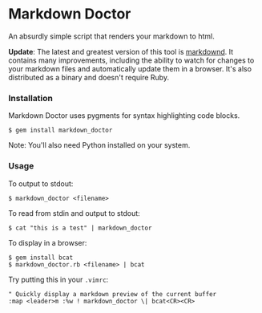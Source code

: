 # Markdown Doctor

An absurdly simple script that renders your markdown to html.

**Update**: The latest and greatest version of this tool is [markdownd](https://github.com/cespare/markdownd).
It contains many improvements, including the ability to watch for changes to your markdown files and
automatically update them in a browser. It's also distributed as a binary and doesn't require Ruby.

### Installation

Markdown Doctor uses pygments for syntax highlighting code blocks.

    $ gem install markdown_doctor

Note: You'll also need Python installed on your system.

### Usage

To output to stdout:

    $ markdown_doctor <filename>

To read from stdin and output to stdout:

    $ cat "this is a test" | markdown_doctor

To display in a browser:

    $ gem install bcat
    $ markdown_doctor.rb <filename> | bcat

Try putting this in your `.vimrc`:

    " Quickly display a markdown preview of the current buffer
    :map <leader>m :%w ! markdown_doctor \| bcat<CR><CR>
